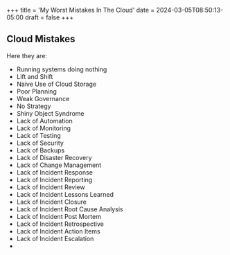 +++
title = 'My Worst Mistakes In The Cloud'
date = 2024-03-05T08:50:13-05:00
draft = false
+++

## Cloud Mistakes


Here they are:

- Running systems doing nothing
- Lift and Shift
- Naive Use of Cloud Storage
- Poor Planning
- Weak Governance 
- No Strategy
- Shiny Object Syndrome
- Lack of Automation
- Lack of Monitoring
- Lack of Testing
- Lack of Security
- Lack of Backups
- Lack of Disaster Recovery
- Lack of Change Management
- Lack of Incident Response
- Lack of Incident Reporting
- Lack of Incident Review
- Lack of Incident Lessons Learned
- Lack of Incident Closure
- Lack of Incident Root Cause Analysis
- Lack of Incident Post Mortem
- Lack of Incident Retrospective
- Lack of Incident Action Items
- Lack of Incident Escalation
- 
